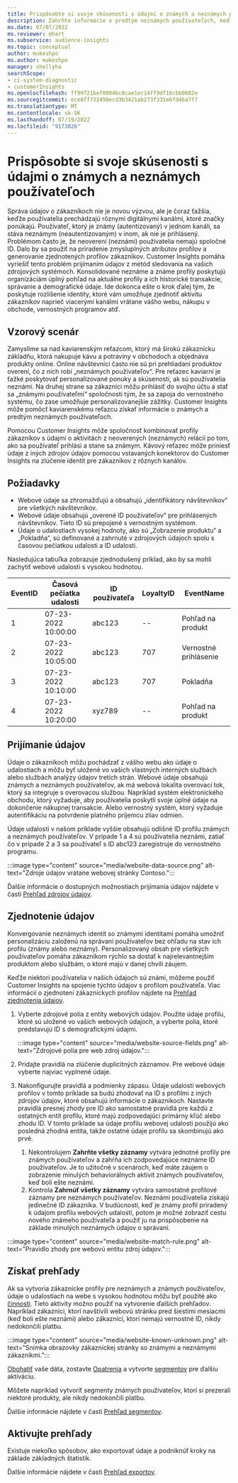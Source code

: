 ```yaml
---
title: Prispôsobte si svoje skúsenosti s údajmi o známych a neznámych používateľoch
description: Zahrňte informácie o predtým neznámych používateľoch, keď poznáte ich identitu.
ms.date: 07/07/2022
ms.reviewer: mhart
ms.subservice: audience-insights
ms.topic: conceptual
author: mukeshpo
ms.author: mukeshpo
manager: shellyha
searchScope:
- ci-system-diagnostic
- customerInsights
ms.openlocfilehash: ff99721bef0004bc8cae1ec14ff9df16cbb0682e
ms.sourcegitcommit: ece8ff732490ecd3b3421ab273f331e6fd46a7f7
ms.translationtype: MT
ms.contentlocale: sk-SK
ms.lasthandoff: 07/19/2022
ms.locfileid: "9173826"
---
```

# <a name="personalize-your-experiences-with-data-about-known-and-unknown-users"></a>Prispôsobte si svoje skúsenosti s údajmi o známych a neznámych používateľoch

Správa údajov o zákazníkoch nie je novou výzvou, ale je čoraz ťažšia, keďže používatelia prechádzajú rôznymi digitálnymi kanálmi, ktoré značky ponúkajú. Používateľ, ktorý je známy (autentizovaný) v jednom kanáli, sa stáva neznámym (neautentizovaným) v inom, ak nie je prihlásený. Problémom často je, že neoverení (neznámi) používatelia nemajú spoločné ID. Dalo by sa použiť na priradenie zmysluplných atribútov profilov a generovanie zjednotených profilov zákazníkov. Customer Insights pomáha vyriešiť tento problém prijímaním údajov z metód sledovania na vašich zdrojových systémoch. Konsolidované neznáme a známe profily poskytujú organizáciám úplný pohľad na aktuálne profily a ich historické transakcie, správanie a demografické údaje. Ide dokonca ešte o krok ďalej tým, že poskytuje rozlíšenie identity, ktoré vám umožňuje zjednotiť aktivitu zákazníkov naprieč viacerými kanálmi vrátane vášho webu, nákupu v obchode, vernostných programov atď.

## <a name="sample-scenario"></a>Vzorový scenár

Zamyslime sa nad kaviarenským reťazcom, ktorý má širokú zákaznícku základňu, ktorá nakupuje kávu a potraviny v obchodoch a objednáva produkty online. Online návštevníci často nie sú pri prehliadaní produktov overení, čo z nich robí „neznámych používateľov“. Pre reťazec kaviarní je ťažké poskytovať personalizované ponuky a skúsenosti, ak sú používatelia neznámi. Na druhej strane sa zákazníci môžu prihlásiť do svojho účtu a stať sa „známymi používateľmi“ spoločnosti tým, že sa zapoja do vernostného systému, čo zase umožňuje personalizovanejšie zážitky. Customer Insights môže pomôcť kaviarenskému reťazcu získať informácie o známych a predtým neznámych používateľoch.

Pomocou Customer Insights môže spoločnosť kombinovať profily zákazníkov s údajmi o aktivitách z neoverených (neznámych) relácií po tom, ako sa používateľ prihlási a stane sa známym. Kávový reťazec môže priniesť údaje z iných zdrojov údajov pomocou vstavaných konektorov do Customer Insights na zlúčenie identít pre zákazníkov z rôznych kanálov.

## <a name="prerequisites"></a>Požiadavky

- Webové údaje sa zhromažďujú a obsahujú „identifikátory návštevníkov“ pre všetkých návštevníkov.
- Webové údaje obsahujú „overené ID používateľov“ pre prihlásených návštevníkov. Tieto ID sú prepojené s vernostným systémom.
- Údaje o udalostiach vysokej hodnoty, ako sú „Zobrazenie produktu“ a „Pokladňa“, sú definované a zahrnuté v zdrojových údajoch spolu s časovou pečiatkou udalosti a ID udalosti.

Nasledujúca tabuľka zobrazuje zjednodušený príklad, ako by sa mohli zachytiť webové udalosti s vysokou hodnotou.

|EventID|Časová pečiatka udalosti|ID používateľa|LoyaltyID|EventName|
|--|--|--|--|--|
|1|07-23-2022 10:00:00|abc123|--|Pohľad na produkt|
|2|07-23-2022 10:05:00|abc123|707|Vernostné prihlásenie|
|3|07-23-2022 10:10:00|abc123|707|Pokladňa|
|4|07-23-2022 10:20:00|xyz789|--|Pohľad na produkt|

## <a name="data-ingestion"></a>Prijímanie údajov

Údaje o zákazníkoch môžu pochádzať z vášho webu ako údaje o udalostiach a môžu byť uložené vo vašich vlastných interných službách alebo službách analýzy údajov tretích strán. Webové údaje obsahujú známych a neznámych používateľov, ak má webová lokalita overovací tok, ktorý sa integruje s overovacou službou. Napríklad systém elektronického obchodu, ktorý vyžaduje, aby používatelia poskytli svoje úplné údaje na dokončenie nákupnej transakcie. Alebo vernostný systém, ktorý vyžaduje autentifikáciu na potvrdenie platného príjemcu zliav odmien.

Údaje udalostí v našom príklade vyššie obsahujú odlišné ID profilu známych a neznámych používateľov. V prípade 1 a 4 sú používatelia neznámi, zatiaľ čo v prípade 2 a 3 sa používateľ s ID abc123 zaregistruje do vernostného programu.

:::image type="content" source="media/website-data-source.png" alt-text="Zdroje údajov vrátane webovej stránky Contoso.":::

Ďalšie informácie o dostupných možnostiach prijímania údajov nájdete v časti [Prehľad zdrojov údajov](data-sources.md).

## <a name="data-unification"></a>Zjednotenie údajov

Konvergovanie neznámych identít so známymi identitami pomáha umožniť personalizáciu založenú na správaní používateľov bez ohľadu na stav ich profilu (známy alebo neznámy). Personalizovaný obsah pre všetkých používateľov pomáha zákazníkom rýchlo sa dostať k najrelevantnejším produktom alebo službám, o ktoré majú v danej chvíli záujem.

Keďže niektorí používatelia v našich údajoch sú známi, môžeme použiť Customer Insights na spojenie týchto údajov s profilom používateľa. Viac informácií o zjednotení zákazníckych profilov nájdete na [Prehľad zjednotenia údajov](data-unification.md).

1. Vyberte zdrojové polia z entity webových údajov. Použite údaje profilu, ktoré sú uložené vo vašich webových údajoch, a vyberte polia, ktoré predstavujú ID s demografickými údajmi.

   :::image type="content" source="media/website-source-fields.png" alt-text="Zdrojové polia pre web zdroj údajov.":::

1. Pridajte pravidlá na zlúčenie duplicitných záznamov. Pre webové údaje vyberte najviac vyplnené údaje.

1. Nakonfigurujte pravidlá a podmienky zápasu. Údaje udalostí webových profilov v tomto príklade sa budú zhodovať na ID s profilmi z iných zdrojov údajov, ktoré obsahujú informácie o zákazníkoch. Nastavte pravidlá presnej zhody pre ID ako samostatné pravidlá pre každú z ostatných entít profilu, ktoré majú zodpovedajúci primárny kľúč alebo zhodu ID. V tomto príklade sa údaje profilu webovej udalosti použijú ako posledná zhodná entita, takže ostatné údaje profilu sa skombinujú ako prvé.
   1. Nekontrolujem **Zahrňte všetky záznamy** vytvára jednotné profily pre známych používateľov a zahŕňa ich zodpovedajúce neznáme ID používateľov. Je to užitočné v scenároch, keď máte záujem o zobrazenie minulých behaviorálnych aktivít známych používateľov, keď boli ešte neznámi.
   1. Kontrola **Zahrnúť všetky záznamy** vytvára samostatné profilové záznamy pre neznámych používateľov. Neznámi používatelia získajú jedinečné ID zákazníka. V budúcnosti, keď je známy profil priradený k údajom profilu webových udalostí, potom je možné zobraziť cestu nového známeho používateľa a použiť ju na prispôsobenie na základe minulých neznámych údajov o správaní.

:::image type="content" source="media/website-match-rule.png" alt-text="Pravidlo zhody pre webovú entitu zdroj údajov.":::

## <a name="get-insights"></a>Získať prehľady

Ak sa vytvoria zákaznícke profily pre neznámych a známych používateľov, údaje o udalostiach na webe s vysokou hodnotou môžu byť použité ako [činnosti](activities.md). Tieto aktivity možno použiť na vytvorenie ďalších prehľadov. Napríklad zákazníci, ktorí navštívili webovú stránku pred šiestimi mesiacmi (keď boli ešte neznámi) alebo zákazníci, ktorí nemajú vernostné ID, nikdy nedokončili platbu.

:::image type="content" source="media/website-known-unknown.png" alt-text="Snímka obrazovky zákazníckej stránky so známymi a neznámymi zákazníkmi.":::

[Obohatiť](enrichment-hub.md) vaše dáta, zostavte [Opatrenia](measures.md) a vytvorte [segmentov](segments.md) pre ďalšiu aktiváciu.

Môžete napríklad vytvoriť segmenty známych používateľov, ktorí si prezerali niektoré produkty, ale nikdy nedokončili platbu.

Ďalšie informácie nájdete v časti [Prehľad segmentov](segments.md).

## <a name="activate-insights"></a>Aktivujte prehľady

Existuje niekoľko spôsobov, ako exportovať údaje a podniknúť kroky na základe základných štatistík.

Ďalšie informácie nájdete v časti [Prehľad exportov](export-destinations.md).
